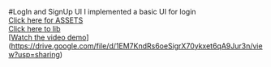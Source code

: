 #LogIn and SignUp UI 
I implemented a basic UI for login<br>
[Click here for ASSETS](https://github.com/bits-and-atoms/LogIn_UI_and_Basic_Navigation/tree/main/assets "Visit assets folder to see images and other stuff")<br>
[Click here to lib](https://github.com/bits-and-atoms/LogIn_UI_and_Basic_Navigation/tree/main/lib "Visit lib folder to see codes for different pages")<br>
[[Watch the video demo]([https://drive.google.com/file/d/1WnsjwpDWKUTTe1hi3dNdlsVZQCqK_H4g/view?usp=sharing)](https://drive.google.com/file/d/1EM7KndRs6oeSigrX70ykxet6qA9Jur3n/view?usp=sharing)<br>
